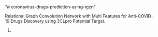"# coronavirus-drugs-prediction-using-rgcn" 

Relational Graph Convolution Network with Multi Features for Anti-COVID-19 Drugs Discovery using 3CLpro Potential Target.

1. 
